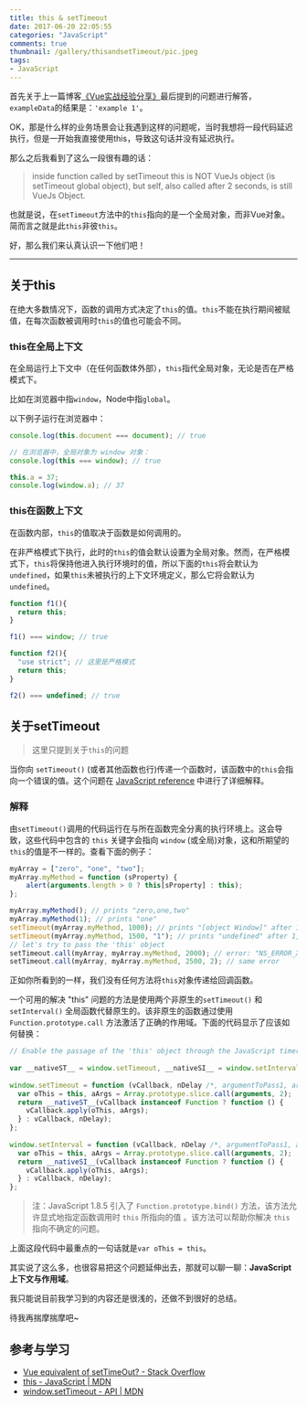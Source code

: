 ```yaml
---
title: this & setTimeout 
date: 2017-06-20 22:05:55
categories: "JavaScript"
comments: true
thumbnail: /gallery/thisandsetTimeout/pic.jpeg
tags:
- JavaScript
---
```


<!-- no node -->

<!-- more -->

首先关于上一篇博客[《Vue实战经验分享》](http://zongzi531.com/2017/06/17/vue%E5%AE%9E%E6%88%98%E7%BB%8F%E9%AA%8C%E5%88%86%E4%BA%AB/)最后提到的问题进行解答，`exampleData`的结果是：`'example 1'`。

OK，那是什么样的业务场景会让我遇到这样的问题呢，当时我想将一段代码延迟执行，但是一开始我直接使用this，导致这句话并没有延迟执行。

那么之后我看到了这么一段很有趣的话：

>inside function called by setTimeout this is NOT VueJs object (is setTimeout global object), but self, also called after 2 seconds, is still VueJs Object.

也就是说，在`setTimeout`方法中的`this`指向的是一个全局对象，而非Vue对象。简而言之就是此`this`非彼`this`。

好，那么我们来认真认识一下他们吧！

---

## 关于this

在绝大多数情况下，函数的调用方式决定了`this`的值。`this`不能在执行期间被赋值，在每次函数被调用时`this`的值也可能会不同。

### this在全局上下文

在全局运行上下文中（在任何函数体外部），`this`指代全局对象，无论是否在严格模式下。

比如在浏览器中指`window`，Node中指`global`。

以下例子运行在浏览器中：

```javascript
console.log(this.document === document); // true

// 在浏览器中，全局对象为 window 对象：
console.log(this === window); // true

this.a = 37;
console.log(window.a); // 37
```

### this在函数上下文

在函数内部，`this`的值取决于函数是如何调用的。

在非严格模式下执行，此时的`this`的值会默认设置为全局对象。然而，在严格模式下，`this`将保持他进入执行环境时的值，所以下面的`this`将会默认为`undefined`，如果`this`未被执行的上下文环境定义，那么它将会默认为`undefined`。

```javascript
function f1(){
  return this;
}

f1() === window; // true

function f2(){
  "use strict"; // 这里是严格模式
  return this;
}

f2() === undefined; // true
```

## 关于setTimeout

>这里只提到关于`this`的问题

当你向 `setTimeout()` (或者其他函数也行)传递一个函数时，该函数中的`this`会指向一个错误的值。这个问题在 [JavaScript reference](https://developer.mozilla.org/en-US/docs/Web/JavaScript/Reference/Operators/this#As_an_object_method) 中进行了详细解释。

### 解释

由`setTimeout()`调用的代码运行在与所在函数完全分离的执行环境上。这会导致，这些代码中包含的 `this` 关键字会指向 `window` (或全局)对象，这和所期望的`this`的值是不一样的。查看下面的例子：

```javascript
myArray = ["zero", "one", "two"];
myArray.myMethod = function (sProperty) {
    alert(arguments.length > 0 ? this[sProperty] : this);
};

myArray.myMethod(); // prints "zero,one,two"
myArray.myMethod(1); // prints "one"
setTimeout(myArray.myMethod, 1000); // prints "[object Window]" after 1 second
setTimeout(myArray.myMethod, 1500, "1"); // prints "undefined" after 1,5 seconds
// let's try to pass the 'this' object
setTimeout.call(myArray, myArray.myMethod, 2000); // error: "NS_ERROR_XPC_BAD_OP_ON_WN_PROTO: Illegal operation on WrappedNative prototype object"
setTimeout.call(myArray, myArray.myMethod, 2500, 2); // same error
```

正如你所看到的一样，我们没有任何方法将`this`对象传递给回调函数。

一个可用的解决 "this" 问题的方法是使用两个非原生的`setTimeout()` 和 `setInterval()` 全局函数代替原生的。该非原生的函数通过使用`Function.prototype.call` 方法激活了正确的作用域。下面的代码显示了应该如何替换：

```javascript
// Enable the passage of the 'this' object through the JavaScript timers
 
var __nativeST__ = window.setTimeout, __nativeSI__ = window.setInterval;
 
window.setTimeout = function (vCallback, nDelay /*, argumentToPass1, argumentToPass2, etc. */) {
  var oThis = this, aArgs = Array.prototype.slice.call(arguments, 2);
  return __nativeST__(vCallback instanceof Function ? function () {
    vCallback.apply(oThis, aArgs);
  } : vCallback, nDelay);
};
 
window.setInterval = function (vCallback, nDelay /*, argumentToPass1, argumentToPass2, etc. */) {
  var oThis = this, aArgs = Array.prototype.slice.call(arguments, 2);
  return __nativeSI__(vCallback instanceof Function ? function () {
    vCallback.apply(oThis, aArgs);
  } : vCallback, nDelay);
};
```

>注：JavaScript 1.8.5 引入了 `Function.prototype.bind()` 方法，该方法允许显式地指定函数调用时 `this` 所指向的值 。该方法可以帮助你解决 `this` 指向不确定的问题。

上面这段代码中最重点的一句话就是`var oThis = this`。

其实说了这么多，也很容易把这个问题延伸出去，那就可以聊一聊：**JavaScript上下文与作用域**。

我只能说目前我学习到的内容还是很浅的，还做不到很好的总结。

待我再揣摩揣摩吧~

## 参考与学习

* [Vue equivalent of setTimeOut? - Stack Overflow](https://stackoverflow.com/questions/38399050/vue-equivalent-of-settimeout)
* [this - JavaScript | MDN](https://developer.mozilla.org/en-US/docs/Web/JavaScript/Reference/Operators/this)
* [window.setTimeout - API | MDN](https://developer.mozilla.org/en-US/docs/Web/API/WindowOrWorkerGlobalScope/setTimeout)